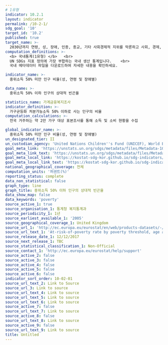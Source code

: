 ```yaml
---
# 1유형 
indicator: 10.2.1
layout: indicator
permalink: /10-2-1/
sdg_goal: '10'
target_id: '10.2'
published: true
target_name: >-
  2030년까지 연령, 성, 장애, 인종, 종교, 기타 사회경제적 지위를 막론하고 사회, 경제, 정치적 참여 권한 확대 및 촉진
computation_definitions: >-
  <b> 국내통계(1유형) </b>   <br>
  UN SDGs 지표 정의에 가장 부합하는 국내 생산 통계입니다.    <br>
  국내 메타데이터 파일을 다운로드하여 자세한 내용을 확인하세요.

indicator_name: >-
  중위소득 50% 미만 인구 비율(성, 연령 및 장애별)

data_name: >-
  중위소득 50% 이하 인구의 상대적 빈곤율

statistics_name: 가계금융복지조사
indicator_definition: >-
  가구균등화 처분가능소득 50% 이하로 사는 인구의 비율
computation_calculations: >-
  전국 거주하는 약 2만 가구 대상 표본조사를 통해 소득 및 소비 현황을 수집

global_indicator_name: >-
  중위소득 50% 미만 인구 비율(성, 연령 및 장애별)
un_designated_tier: II
un_custodian_agency: 'United Nations Children''s Fund (UNICEF), World Bank (WB)'
goal_meta_link: 'https://unstats.un.org/sdgs/metadata/files/Metadata-10-02-01.pdf'
goal_meta_link_text: 'https://unstats.un.org/sdgs/metadata/files/Metadata-10-02-01.pdf'
goal_meta_local_link: 'https://kostat-sdg-kor.github.io/sdg-indicators/public/data/Metadata-10-02-01_KOR.pdf'
goal_meta_local_link_text: 'https://kostat-sdg-kor.github.io/sdg-indicators/public/data/Metadata-10-02-01_KOR.pdf'
national_geographical_coverage: 전체
computation_units: '퍼센트(%)'
reporting_status: complete
data_non_statistical: false
graph_type: line
graph_title: 중위소득 50% 이하 인구의 상대적 빈곤율
data_show_map: false
data_keywords: 'poverty'
source_active_1: true
source_organisation_1: 통계청 복지통계과
source_periodicity_1: 1년
source_earliest_available_1: '2005'
source_geographical_coverage_1: United Kingdom
source_url_1: 'http://ec.europa.eu/eurostat/en/web/products-datasets/-/ILC_LI02'
source_url_text_1: 'At-risk-of-poverty rate by poverty threshold, age and sex - EU-SILC survey'
source_release_date_1: 12/12/2017
source_next_release_1: TBC
source_statistical_classification_1: Non-Official
source_contact_1: 'http://ec.europa.eu/eurostat/help/support'
source_active_2: false
source_active_3: false
source_active_4: false
source_active_5: false
source_active_6: false
indicator_sort_order: 10-02-01
source_url_text_2: Link to Source
source_url_3: Link to source
source_url_text_4: Link to source
source_url_text_5: Link to source
source_url_text_6: Link to source
source_active_7: false
source_url_text_7: Link to source
source_active_8: false
source_url_text_8: Link to source
source_active_9: false
source_url_text_9: Link to source
title: Untitled
---
```

